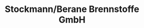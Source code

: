 ---
title: "Stockmann/Berane Brennstoffe GmbH"
url: /minden/stockmann-berane-brennstoffe-gmbh/
shop: Treibstoff
---
